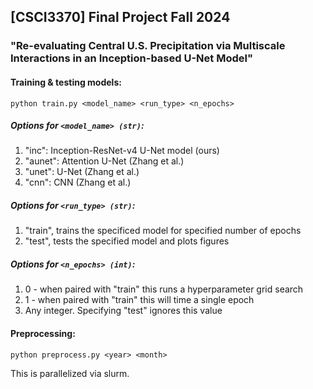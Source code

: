 ## [CSCI3370] Final Project Fall 2024
### "Re-evaluating Central U.S. Precipitation via Multiscale Interactions in an Inception-based U-Net Model"

#### Training & testing models:

`python train.py <model_name> <run_type> <n_epochs>`

##### Options for `<model_name> (str)`:
1. "inc": Inception-ResNet-v4 U-Net model (ours)
2. "aunet": Attention U-Net (Zhang et al.)
3. "unet": U-Net (Zhang et al.)
4. "cnn": CNN (Zhang et al.)

##### Options for `<run_type> (str)`:
1. "train", trains the specificed model for specified number of epochs
2. "test", tests the specified model and plots figures

##### Options for `<n_epochs> (int)`:
1. 0 - when paired with "train" this runs a hyperparameter grid search
2. 1 - when paired with "train" this will time a single epoch 
3. Any integer. Specifying "test" ignores this value

#### Preprocessing:

`python preprocess.py <year> <month>`

This is parallelized via slurm.

